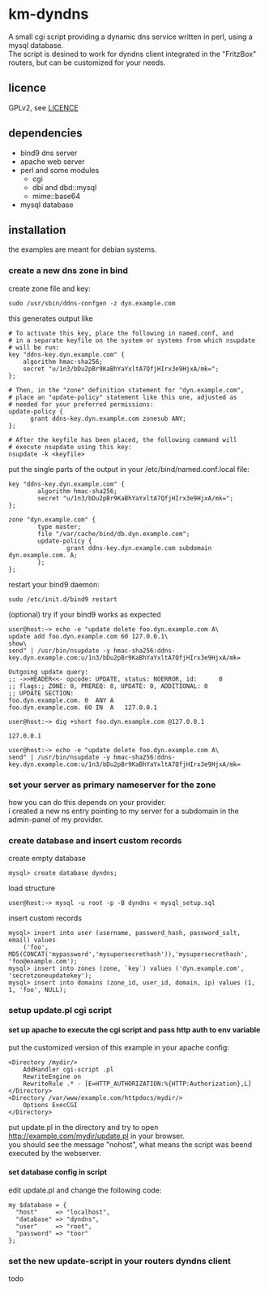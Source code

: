 # km-dyndns

A small cgi script providing a dynamic dns service written in perl, using a mysql database.  
The script is desined to work for dyndns client integrated in the "FritzBox" routers, but can be customized for your needs.

## licence

GPLv2, see [LICENCE](LICENCE)

## dependencies

* bind9 dns server
* apache web server
* perl and some modules
	* cgi
	* dbi and dbd::mysql
	* mime::base64
* mysql database

## installation

the examples are meant for debian systems.

### create a new dns zone in bind

create zone file and key:

	sudo /usr/sbin/ddns-confgen -z dyn.example.com
	
this generates output like

	# To activate this key, place the following in named.conf, and
	# in a separate keyfile on the system or systems from which nsupdate
	# will be run:
	key "ddns-key.dyn.example.com" {
		algorithm hmac-sha256;
		secret "u/1n3/bDu2pBr9KaBhYaYxltA7QfjHIrx3e9HjxA/mk=";
	};
	
	# Then, in the "zone" definition statement for "dyn.example.com",
	# place an "update-policy" statement like this one, adjusted as 
	# needed for your preferred permissions:
	update-policy {
		  grant ddns-key.dyn.example.com zonesub ANY;
	};
	
	# After the keyfile has been placed, the following command will
	# execute nsupdate using this key:
	nsupdate -k <keyfile>

put the single parts of the output in your /etc/bind/named.conf.local file:

	key "ddns-key.dyn.example.com" {
	        algorithm hmac-sha256;
	        secret "u/1n3/bDu2pBr9KaBhYaYxltA7QfjHIrx3e9HjxA/mk=";
	};
	
	zone "dyn.example.com" {
	        type master;
	        file "/var/cache/bind/db.dyn.example.com";
	        update-policy {
	                grant ddns-key.dyn.example.com subdomain dyn.example.com. A;
	        };
	};
	
restart your bind9 daemon:

	sudo /etc/init.d/bind9 restart
	
(optional) try if your bind9 works as expected

	user@host:~> echo -e "update delete foo.dyn.example.com A\
	update add foo.dyn.example.com 60 127.0.0.1\
	show\
	send" | /usr/bin/nsupdate -y hmac-sha256:ddns-key.dyn.example.com:u/1n3/bDu2pBr9KaBhYaYxltA7QfjHIrx3e9HjxA/mk=
	
	Outgoing update query:
	;; ->>HEADER<<- opcode: UPDATE, status: NOERROR, id:      0
	;; flags:; ZONE: 0, PREREQ: 0, UPDATE: 0, ADDITIONAL: 0
	;; UPDATE SECTION:
	foo.dyn.example.com. 0	ANY	A	
	foo.dyn.example.com. 60	IN	A	127.0.0.1
	
	user@host:~> dig +short foo.dyn.example.com @127.0.0.1
	
	127.0.0.1
	
	user@host:~> echo -e "update delete foo.dyn.example.com A\
	send" | /usr/bin/nsupdate -y hmac-sha256:ddns-key.dyn.example.com:u/1n3/bDu2pBr9KaBhYaYxltA7QfjHIrx3e9HjxA/mk=


### set your server as primary nameserver for the zone

how you can do this depends on your provider.  
i created a new ns entry pointing to my server for a subdomain in the admin-panel of my provider.

### create database and insert custom records

create empty database

	mysql> create database dyndns;
	
load structure

	user@host:~> mysql -u root -p -B dyndns < mysql_setup.sql
	
insert custom records

	mysql> insert into user (username, password_hash, password_salt, email) values
		('foo', MD5(CONCAT('mypassword','mysupersecrethash')),'mysupersecrethash', 'foo@example.com');
	mysql> insert into zones (zone, `key`) values ('dyn.example.com', 'secretzoneupdatekey');
	mysql> insert into domains (zone_id, user_id, domain, ip) values (1, 1, 'foo', NULL);
	
### setup update.pl cgi script

#### set up apache to execute the cgi script and pass http auth to env variable

put the customized version of this example in your apache config:

	<Directory /mydir/>
		AddHandler cgi-script .pl
		RewriteEngine on
		RewriteRule .* - [E=HTTP_AUTHORIZATION:%{HTTP:Authorization},L]
	</Directory>
	<Directory /var/www/example.com/httpdocs/mydir/>
		Options ExecCGI
	</Directory>
	
put update.pl in the directory and try to open http://example.com/mydir/update.pl in your browser.  
you should see the message "nohost", what means the script was beend executed by the webserver.

#### set database config in script
	
edit update.pl and change the following code:

	my $database = {
	  "host"     => "localhost",
	  "database" => "dyndns",
	  "user"     => "root",
	  "password" => "toor"
	};

### set the new update-script in your routers dyndns client

todo
